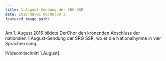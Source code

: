 ```yaml
---
title: 1.August-Sendung der SRG SSR
date: 2016-08-01 00:00:00 Z
featured_image_path: 
---
```


Am 1. August 2016 bildete DerChor den kr&ouml;nenden Abschluss der nationalen 1.August-Sendung der SRG SSR, wo er die Nationalhymne in vier Sprachen sang.

[Videomitschnitt 1.August]